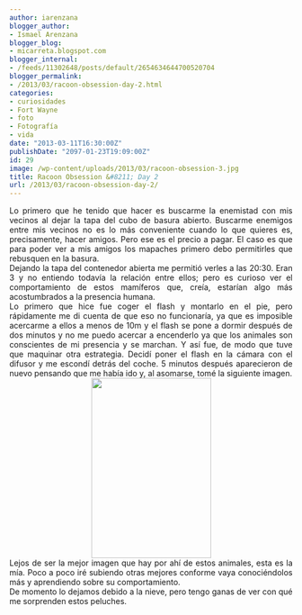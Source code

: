 ```yaml
---
author: iarenzana
blogger_author:
- Ismael Arenzana
blogger_blog:
- micarreta.blogspot.com
blogger_internal:
- /feeds/11302648/posts/default/2654634644700520704
blogger_permalink:
- /2013/03/racoon-obsession-day-2.html
categories:
- curiosidades
- Fort Wayne
- foto
- Fotografía
- vida
date: "2013-03-11T16:30:00Z"
publishDate: "2097-01-23T19:09:00Z"
id: 29
image: /wp-content/uploads/2013/03/racoon-obsession-3.jpg
title: Racoon Obsession &#8211; Day 2
url: /2013/03/racoon-obsession-day-2/
---
```

<div style="text-align: justify;">
  Lo primero que he tenido que hacer es buscarme la enemistad con mis vecinos al dejar la tapa del cubo de basura abierto. Buscarme enemigos entre mis vecinos no es lo más conveniente cuando lo que quieres es, precisamente, hacer amigos. Pero ese es el precio a pagar. El caso es que para poder ver a mis amigos los mapaches primero debo permitirles que rebusquen en la basura.
</div>

<div style="text-align: justify;">
  Dejando la tapa del contenedor abierta me permitió verles a las 20:30. Eran 3 y no entiendo todavía la relación entre ellos; pero es curioso ver el comportamiento de estos mamíferos que, creía, estarían algo más acostumbrados a la presencia humana.
</div>

<div style="text-align: justify;">
  Lo primero que hice fue coger el flash y montarlo en el pie, pero rápidamente me di cuenta de que eso no funcionaría, ya que es imposible acercarme a ellos a menos de 10m y el flash se pone a dormir después de dos minutos y no me puedo acercar a encenderlo ya que los animales son conscientes de mi presencia y se marchan. Y así fue, de modo que tuve que maquinar otra estrategia. Decidí poner el flash en la cámara con el difusor y me escondí detrás del coche. 5 minutos después aparecieron de nuevo pensando que me había ido y, al asomarse, tomé la siguiente imagen.
</div>

<div style="text-align: justify;">
</div>

<div style="clear: both; text-align: center;">
  <a href="https://arenzana.org/wp-content/uploads/2013/03/racoon-obsession-3.jpg" style="margin-left: 1em; margin-right: 1em;"><img loading="lazy" border="0" height="320" src="https://arenzana.org/wp-content/uploads/2013/03/racoon-obsession-3.jpg" width="213" /></a>
</div>

<div style="text-align: justify;">
</div>

<div style="text-align: justify;">
  Lejos de ser la mejor imagen que hay por ahí de estos animales, esta es la mía. Poco a poco iré subiendo otras mejores conforme vaya conociéndolos más y aprendiendo sobre su comportamiento.
</div>

<div style="text-align: justify;">
  De momento lo dejamos debido a la nieve, pero tengo ganas de ver con qué me sorprenden estos peluches.
</div>
